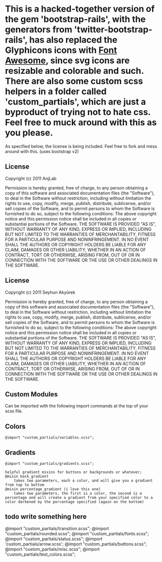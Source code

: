 # This is a hacked-together version of the gem 'bootstrap-rails', with the generators from 'twitter-bootstrap-rails', has also replaced the Glyphicons icons with [Font Awesome](http://fortawesome.github.com/Font-Awesome/), since svg icons are resizable and colorable and such. There are also some custom scss helpers in a folder called 'custom_partials', which are just a byproduct of trying not to hate css. Feel free to muck around with this as you please. 

As specified below, the license is being included. 
Feel free to fork and mess around with this.
(uses bootstrap v2)

## License
Copyright (c) 2011 AnjLab

Permission is hereby granted, free of charge, to any person obtaining a copy of this software and associated documentation files (the "Software"), to deal in the Software without restriction, including without limitation the rights to use, copy, modify, merge, publish, distribute, sublicense, and/or sell copies of the Software, and to permit persons to whom the Software is furnished to do so, subject to the following conditions:
The above copyright notice and this permission notice shall be included in all copies or substantial portions of the Software.
THE SOFTWARE IS PROVIDED "AS IS", WITHOUT WARRANTY OF ANY KIND, EXPRESS OR IMPLIED, INCLUDING BUT NOT LIMITED TO THE WARRANTIES OF MERCHANTABILITY, FITNESS FOR A PARTICULAR PURPOSE AND NONINFRINGEMENT. IN NO EVENT SHALL THE AUTHORS OR COPYRIGHT HOLDERS BE LIABLE FOR ANY CLAIM, DAMAGES OR OTHER LIABILITY, WHETHER IN AN ACTION OF CONTRACT, TORT OR OTHERWISE, ARISING FROM, OUT OF OR IN CONNECTION WITH THE SOFTWARE OR THE USE OR OTHER DEALINGS IN THE SOFTWARE.

## License
Copyright (c) 2011 Seyhun Akyürek

Permission is hereby granted, free of charge, to any person obtaining a copy of this software and associated documentation files (the "Software"), to deal in the Software without restriction, including without limitation the rights to use, copy, modify, merge, publish, distribute, sublicense, and/or sell copies of the Software, and to permit persons to whom the Software is furnished to do so, subject to the following conditions:
The above copyright notice and this permission notice shall be included in all copies or substantial portions of the Software.
THE SOFTWARE IS PROVIDED "AS IS", WITHOUT WARRANTY OF ANY KIND, EXPRESS OR IMPLIED, INCLUDING BUT NOT LIMITED TO THE WARRANTIES OF MERCHANTABILITY, FITNESS FOR A PARTICULAR PURPOSE AND NONINFRINGEMENT. IN NO EVENT SHALL THE AUTHORS OR COPYRIGHT HOLDERS BE LIABLE FOR ANY CLAIM, DAMAGES OR OTHER LIABILITY, WHETHER IN AN ACTION OF CONTRACT, TORT OR OTHERWISE, ARISING FROM, OUT OF OR IN CONNECTION WITH THE SOFTWARE OR THE USE OR OTHER DEALINGS IN THE SOFTWARE.

## Custom Modules
Can be imported with the following import commands at the top of your scss file. 

## Colors

	@import "custom_partials/variables.scss";

## Gradients
	
	@import "custom_partials/gradients.scss";

	helpful gradient mixins for buttons or backgrounds or whatever;
	@mixin back_gradient
		takes two parameters, each a color, and will give you a gradient from top to bottom
	@mixin percentage_gradient (i love this one)
		takes two parameters, the first is a color, the second is a percentage and will create a gradient from your specified color to a color darkened by the percentage specified (again on the bottom) 

## todo write something here
@import "custom_partials/transition.scss";
@import "custom_partials/rounded.scss";
@import "custom_partials/fonts.scss";
@import "custom_partials/status.scss";
@import 'custom_partials/arrow.scss';
@import "custom_partials/buttons.scss";
@import "custom_partials/misc.scss";
@import "custom_partials/test_colors.scss";